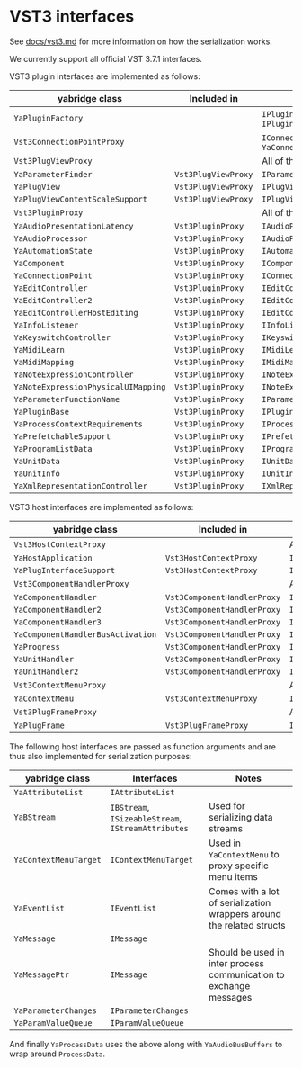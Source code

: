 # VST3 interfaces

See
[docs/vst3.md](https://github.com/robbert-vdh/yabridge/blob/master/docs/vst3.md)
for more information on how the serialization works.

We currently support all official VST 3.7.1 interfaces.

VST3 plugin interfaces are implemented as follows:

| yabridge class                      | Included in         | Interfaces                                             |
| ----------------------------------- | ------------------- | ------------------------------------------------------ |
| `YaPluginFactory`                   |                     | `IPluginFactory`, `IPluginFactory2`, `IPluginFactory3` |
| `Vst3ConnectionPointProxy`          |                     | `IConnectionPoint` through `YaConnectionPoint`         |
| `Vst3PlugViewProxy`                 |                     | All of the below:                                      |
| `YaParameterFinder`                 | `Vst3PlugViewProxy` | `IParameterFinder`                                     |
| `YaPlugView`                        | `Vst3PlugViewProxy` | `IPlugView`                                            |
| `YaPlugViewContentScaleSupport`     | `Vst3PlugViewProxy` | `IPlugViewContentScaleSupport`                         |
| `Vst3PluginProxy`                   |                     | All of the below:                                      |
| `YaAudioPresentationLatency`        | `Vst3PluginProxy`   | `IAudioPresentationLatency`                            |
| `YaAudioProcessor`                  | `Vst3PluginProxy`   | `IAudioProcessor`                                      |
| `YaAutomationState`                 | `Vst3PluginProxy`   | `IAutomationState`                                     |
| `YaComponent`                       | `Vst3PluginProxy`   | `IComponent`                                           |
| `YaConnectionPoint`                 | `Vst3PluginProxy`   | `IConnectionPoint`                                     |
| `YaEditController`                  | `Vst3PluginProxy`   | `IEditController`                                      |
| `YaEditController2`                 | `Vst3PluginProxy`   | `IEditController2`                                     |
| `YaEditControllerHostEditing`       | `Vst3PluginProxy`   | `IEditControllerHostEditing`                           |
| `YaInfoListener`                    | `Vst3PluginProxy`   | `IInfoListener`                                        |
| `YaKeyswitchController`             | `Vst3PluginProxy`   | `IKeyswitchController`                                 |
| `YaMidiLearn`                       | `Vst3PluginProxy`   | `IMidiLearn`                                           |
| `YaMidiMapping`                     | `Vst3PluginProxy`   | `IMidiMapping`                                         |
| `YaNoteExpressionController`        | `Vst3PluginProxy`   | `INoteExpressionController`                            |
| `YaNoteExpressionPhysicalUIMapping` | `Vst3PluginProxy`   | `INoteExpressionPhysicalUIMapping`                     |
| `YaParameterFunctionName`           | `Vst3PluginProxy`   | `IParameterFunctionName`                               |
| `YaPluginBase`                      | `Vst3PluginProxy`   | `IPluginBase`                                          |
| `YaProcessContextRequirements`      | `Vst3PluginProxy`   | `IProcessContextRequirements`                          |
| `YaPrefetchableSupport`             | `Vst3PluginProxy`   | `IPrefetchableSupport`                                 |
| `YaProgramListData`                 | `Vst3PluginProxy`   | `IProgramListData`                                     |
| `YaUnitData`                        | `Vst3PluginProxy`   | `IUnitData`                                            |
| `YaUnitInfo`                        | `Vst3PluginProxy`   | `IUnitInfo`                                            |
| `YaXmlRepresentationController`     | `Vst3PluginProxy`   | `IXmlRepresentationController`                         |

VST3 host interfaces are implemented as follows:

| yabridge class                    | Included in                 | Interfaces                       |
| --------------------------------- | --------------------------- | -------------------------------- |
| `Vst3HostContextProxy`            |                             | All of the below:                |
| `YaHostApplication`               | `Vst3HostContextProxy`      | `IHostApplication`               |
| `YaPlugInterfaceSupport`          | `Vst3HostContextProxy`      | `IPlugInterfaceSupport`          |
| `Vst3ComponentHandlerProxy`       |                             | All of the below:                |
| `YaComponentHandler`              | `Vst3ComponentHandlerProxy` | `IComponentHandler`              |
| `YaComponentHandler2`             | `Vst3ComponentHandlerProxy` | `IComponentHandler2`             |
| `YaComponentHandler3`             | `Vst3ComponentHandlerProxy` | `IComponentHandler3`             |
| `YaComponentHandlerBusActivation` | `Vst3ComponentHandlerProxy` | `IComponentHandlerBusActivation` |
| `YaProgress`                      | `Vst3ComponentHandlerProxy` | `IProgress`                      |
| `YaUnitHandler`                   | `Vst3ComponentHandlerProxy` | `IUnitHandler`                   |
| `YaUnitHandler2`                  | `Vst3ComponentHandlerProxy` | `IUnitHandler2`                  |
| `Vst3ContextMenuProxy`            |                             | All of the below:                |
| `YaContextMenu`                   | `Vst3ContextMenuProxy`      | `IContextMenu`                   |
| `Vst3PlugFrameProxy`              |                             | All of the below:                |
| `YaPlugFrame`                     | `Vst3PlugFrameProxy`        | `IPlugFrame`                     |

The following host interfaces are passed as function arguments and are thus also
implemented for serialization purposes:

| yabridge class        | Interfaces                                         | Notes                                                                 |
| --------------------- | -------------------------------------------------- | --------------------------------------------------------------------- |
| `YaAttributeList`     | `IAttributeList`                                   |                                                                       |
| `YaBStream`           | `IBStream`, `ISizeableStream`, `IStreamAttributes` | Used for serializing data streams                                     |
| `YaContextMenuTarget` | `IContextMenuTarget`                               | Used in `YaContextMenu` to proxy specific menu items                  |
| `YaEventList`         | `IEventList`                                       | Comes with a lot of serialization wrappers around the related structs |
| `YaMessage`           | `IMessage`                                         |                                                                       |
| `YaMessagePtr`        | `IMessage`                                         | Should be used in inter process communication to exchange messages    |
| `YaParameterChanges`  | `IParameterChanges`                                |                                                                       |
| `YaParamValueQueue`   | `IParamValueQueue`                                 |                                                                       |

And finally `YaProcessData` uses the above along with `YaAudioBusBuffers` to
wrap around `ProcessData`.
